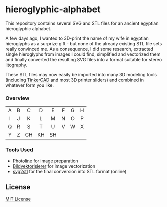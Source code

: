 # hieroglyphic-alphabet #

This repository contains several SVG and STL files for an ancient egyptian hieroglyphic alphabet.

A few days ago, I wanted to 3D-print the name of my wife in egyptian hieroglyphs as a surprize gift - but none of the already existing STL file sets really convinced me. As a consequence, I did some research, extracted single hieroglyphs from images I could find, simplified and vectorized them and finally converted the resulting SVG files into a format suitable for stereo litography.

These STL files may now easily be imported into many 3D modeling tools (including [TinkerCAD](https://www.tinkercad.com/) and most 3D printer sliders) and combined in whatever form you like.

### Overview ###

<table>
  <tr>
    <td style="text-align:center">A</td>
    <td style="text-align:center">B</td>
    <td style="text-align:center">C</td>
    <td style="text-align:center">D</td>
    <td style="text-align:center">E</td>
    <td style="text-align:center">F</td>
    <td style="text-align:center">G</td>
    <td style="text-align:center">H</td>
  </tr>
  <tr>
    <td style="text-align:center">I</td>
    <td style="text-align:center">J</td>
    <td style="text-align:center">K</td>
    <td style="text-align:center">L</td>
    <td style="text-align:center">M</td>
    <td style="text-align:center">N</td>
    <td style="text-align:center">O</td>
    <td style="text-align:center">P</td>
  </tr>
  <tr>
    <td style="text-align:center">Q</td>
    <td style="text-align:center">R</td>
    <td style="text-align:center">S</td>
    <td style="text-align:center">T</td>
    <td style="text-align:center">U</td>
    <td style="text-align:center">V</td>
    <td style="text-align:center">W</td>
    <td style="text-align:center">X</td>
  </tr>
  <tr>
    <td style="text-align:center">Y</td>
    <td style="text-align:center">Z</td>
    <td style="text-align:center">CH</td>
    <td style="text-align:center">KH</td>
    <td style="text-align:center">SH</td>
  </tr>
</table>

### Tools Used ###

* [Photoline](https://www.pl32.de/) for image preparation
* [Bildvektorisierer](http://image-vectorizer.com/bildvektorisierer.html) for image vectorization
* [svg2stl](https://svg2stl.com/) for the final conversion into STL format (online)

## License ##

[MIT License](LICENSE.md)
